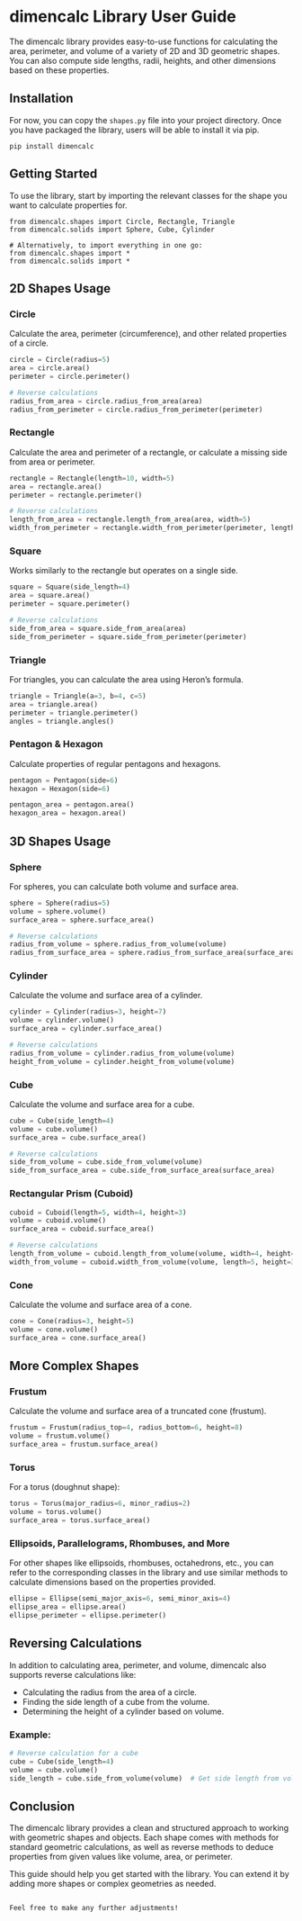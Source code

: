 # dimencalc Library User Guide

The dimencalc library provides easy-to-use functions for calculating the area, perimeter, and volume of a variety of 2D and 3D geometric shapes. You can also compute side lengths, radii, heights, and other dimensions based on these properties.

## Installation

For now, you can copy the `shapes.py` file into your project directory. Once you have packaged the library, users will be able to install it via pip.

```pip install dimencalc```

## Getting Started

To use the library, start by importing the relevant classes for the shape you want to calculate properties for.

```
from dimencalc.shapes import Circle, Rectangle, Triangle
from dimencalc.solids import Sphere, Cube, Cylinder

# Alternatively, to import everything in one go:
from dimencalc.shapes import *
from dimencalc.solids import *
```

## 2D Shapes Usage

### Circle
Calculate the area, perimeter (circumference), and other related properties of a circle.

```python
circle = Circle(radius=5)
area = circle.area()
perimeter = circle.perimeter()

# Reverse calculations
radius_from_area = circle.radius_from_area(area)
radius_from_perimeter = circle.radius_from_perimeter(perimeter)
```

### Rectangle
Calculate the area and perimeter of a rectangle, or calculate a missing side from area or perimeter.

```python
rectangle = Rectangle(length=10, width=5)
area = rectangle.area()
perimeter = rectangle.perimeter()

# Reverse calculations
length_from_area = rectangle.length_from_area(area, width=5)
width_from_perimeter = rectangle.width_from_perimeter(perimeter, length=10)
```

### Square
Works similarly to the rectangle but operates on a single side.

```python
square = Square(side_length=4)
area = square.area()
perimeter = square.perimeter()

# Reverse calculations
side_from_area = square.side_from_area(area)
side_from_perimeter = square.side_from_perimeter(perimeter)
```

### Triangle
For triangles, you can calculate the area using Heron’s formula.

```python
triangle = Triangle(a=3, b=4, c=5)
area = triangle.area()
perimeter = triangle.perimeter()
angles = triangle.angles()
```

### Pentagon & Hexagon
Calculate properties of regular pentagons and hexagons.

```python
pentagon = Pentagon(side=6)
hexagon = Hexagon(side=6)

pentagon_area = pentagon.area()
hexagon_area = hexagon.area()
```

## 3D Shapes Usage

### Sphere
For spheres, you can calculate both volume and surface area.

```python
sphere = Sphere(radius=5)
volume = sphere.volume()
surface_area = sphere.surface_area()

# Reverse calculations
radius_from_volume = sphere.radius_from_volume(volume)
radius_from_surface_area = sphere.radius_from_surface_area(surface_area)
```

### Cylinder
Calculate the volume and surface area of a cylinder.

```python
cylinder = Cylinder(radius=3, height=7)
volume = cylinder.volume()
surface_area = cylinder.surface_area()

# Reverse calculations
radius_from_volume = cylinder.radius_from_volume(volume)
height_from_volume = cylinder.height_from_volume(volume)
```

### Cube
Calculate the volume and surface area for a cube.

```python
cube = Cube(side_length=4)
volume = cube.volume()
surface_area = cube.surface_area()

# Reverse calculations
side_from_volume = cube.side_from_volume(volume)
side_from_surface_area = cube.side_from_surface_area(surface_area)
```

### Rectangular Prism (Cuboid)

```python
cuboid = Cuboid(length=5, width=4, height=3)
volume = cuboid.volume()
surface_area = cuboid.surface_area()

# Reverse calculations
length_from_volume = cuboid.length_from_volume(volume, width=4, height=3)
width_from_volume = cuboid.width_from_volume(volume, length=5, height=3)
```

### Cone
Calculate the volume and surface area of a cone.

```python
cone = Cone(radius=3, height=5)
volume = cone.volume()
surface_area = cone.surface_area()
```

## More Complex Shapes

### Frustum
Calculate the volume and surface area of a truncated cone (frustum).

```python
frustum = Frustum(radius_top=4, radius_bottom=6, height=8)
volume = frustum.volume()
surface_area = frustum.surface_area()
```

### Torus
For a torus (doughnut shape):

```python
torus = Torus(major_radius=6, minor_radius=2)
volume = torus.volume()
surface_area = torus.surface_area()
```

### Ellipsoids, Parallelograms, Rhombuses, and More
For other shapes like ellipsoids, rhombuses, octahedrons, etc., you can refer to the corresponding classes in the library and use similar methods to calculate dimensions based on the properties provided.

```python
ellipse = Ellipse(semi_major_axis=6, semi_minor_axis=4)
ellipse_area = ellipse.area()
ellipse_perimeter = ellipse.perimeter()
```

## Reversing Calculations

In addition to calculating area, perimeter, and volume, dimencalc also supports reverse calculations like:

- Calculating the radius from the area of a circle.
- Finding the side length of a cube from the volume.
- Determining the height of a cylinder based on volume.

### Example:

```python
# Reverse calculation for a cube
cube = Cube(side_length=4)
volume = cube.volume()
side_length = cube.side_from_volume(volume)  # Get side length from volume
```

## Conclusion

The dimencalc library provides a clean and structured approach to working with geometric shapes and objects. Each shape comes with methods for standard geometric calculations, as well as reverse methods to deduce properties from given values like volume, area, or perimeter.

This guide should help you get started with the library. You can extend it by adding more shapes or complex geometries as needed.
```

Feel free to make any further adjustments!
